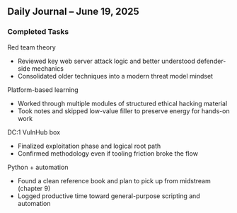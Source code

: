 ## Daily Journal – June 19, 2025

### Completed Tasks

Red team theory
* Reviewed key web server attack logic and better understood defender-side mechanics
* Consolidated older techniques into a modern threat model mindset

Platform-based learning
* Worked through multiple modules of structured ethical hacking material
* Took notes and skipped low-value filler to preserve energy for hands-on work

DC:1 VulnHub box
* Finalized exploitation phase and logical root path
* Confirmed methodology even if tooling friction broke the flow

Python + automation
* Found a clean reference book and plan to pick up from midstream (chapter 9)
* Logged productive time toward general-purpose scripting and automation
